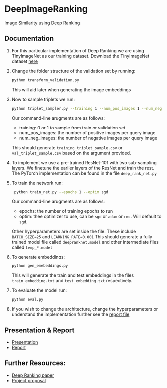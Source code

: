 # DeepImageRanking
Image Similarity using Deep Ranking

## Documentation
1. For this particular implementation of Deep Ranking we are using TinyImageNet as our training dataset. Download the TinyImageNet dataset [here](https://tiny-imagenet.herokuapp.com/)
2. Change the folder structure of the validation set by running:
    ```bash
    python transform_validation.py
    ```
    This will aid later when generating the image embeddings
3. Now to sample triplets we run:
    ```bash
    python triplet_sampler.py --training 1 --num_pos_images 1 --num_neg_images 1
    ```
    Our command-line arugments are as follows:
      * training: 0 or 1 to sample from train or validation set
      * num_pos_images: the number of positive images per query image
      * num_neg_images: the number of negative images per query image

    This should generate `training_triplet_sample.csv` or `val_triplet_sample.csv` based on the argument provided.

2. To implement we use a pre-trained ResNet-101 with two sub-sampling layers. We finetune the earlier layers of the ResNet and train the rest. The PyTorch implementation can be found in the file `deep_rank_net.py`
4. To train the network run:
    ```bash
     python train_net.py --epochs 1 --optim sgd
    ```
    Our command-line arugments are as follows:
    * epochs: the number of training epochs to run
    * optim: thee optimizer to use, can be `sgd` or `adam` or `rms`. Will default to `sgd`.

   Other hyperparameters are set inside the file. These include `BATCH_SIZE=25` and `LEARNING_RATE=0.001`
   This should generate a fully trained model file called `deepranknet.model` and other intermediate files called `temp_*.model`
5. To generate embeddings:
    ```bash
    python gen_emebeddings.py
    ```
    This will generate the train and test embeddings in the files `train_embedding.txt` and `test_embedding.txt` respectively.
6. To evaluate the model run:
    ```bash
    python eval.py
    ```

7. If you wish to change the architecture, change the hyperparameters or understand the implementation further see the [report file](image_sim_using_deep_ranking.pdf)

## Presentation & Report
* [Presentation](https://docs.google.com/presentation/d/1xaKeIYj5TqKzvNuD_WDcW9UHhT6Qf2lQaFQRUTULKuM/edit?usp=sharing)
* [Report](https://drive.google.com/file/d/1DW1zgqqkWmUGaa6l_QywU1uA5-DIMTRu/view)
## Further Resources:
* [Deep Ranking paper](https://static.googleusercontent.com/media/research.google.com/en//pubs/archive/42945.pdf)
* [Project proposal](https://docs.google.com/document/d/1E-2L40X_JUdAb0NssXYnlJTNekLNMuN0z_-Z9KvrexQ/edit)
